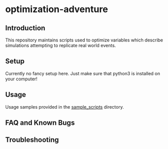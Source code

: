 # optimization-adventure
## Introduction
This repository maintains scripts used to optimize variables which describe simulations attempting to replicate real world events.

## Setup
Currently no fancy setup here. Just make sure that python3 is installed on your computer!

## Usage
Usage samples provided in the [sample_scripts](./sample_scripts) directory.

## FAQ and Known Bugs

## Troubleshooting
